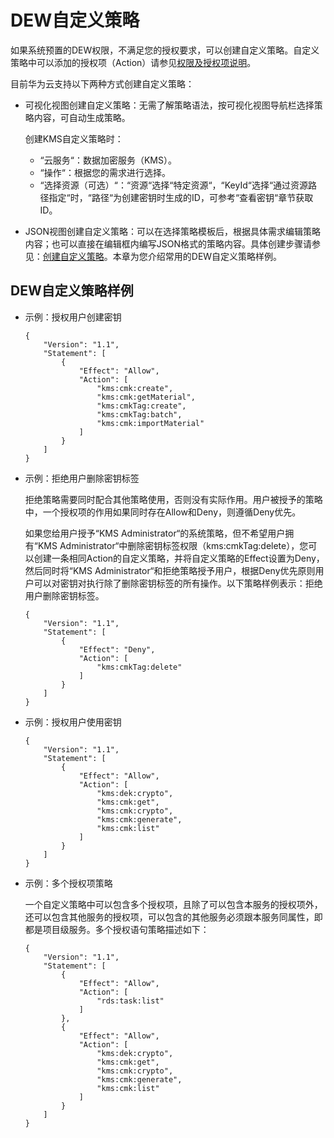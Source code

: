# DEW自定义策略<a name="dew_01_0161"></a>

如果系统预置的DEW权限，不满足您的授权要求，可以创建自定义策略。自定义策略中可以添加的授权项（Action）请参见[权限及授权项说明](https://support.huaweicloud.com/api-dew/dew_02_0308.html)。

目前华为云支持以下两种方式创建自定义策略：

-   可视化视图创建自定义策略：无需了解策略语法，按可视化视图导航栏选择策略内容，可自动生成策略。

    创建KMS自定义策略时：

    -   “云服务“：数据加密服务（KMS）。
    -   “操作“：根据您的需求进行选择。
    -   “选择资源（可选）“：“资源“选择“特定资源“，“KeyId“选择“通过资源路径指定“时，“路径“为创建密钥时生成的ID，可参考“查看密钥“章节获取ID。

-   JSON视图创建自定义策略：可以在选择策略模板后，根据具体需求编辑策略内容；也可以直接在编辑框内编写JSON格式的策略内容。具体创建步骤请参见：[创建自定义策略](https://support.huaweicloud.com/usermanual-iam/iam_01_0605.html)。本章为您介绍常用的DEW自定义策略样例。

## DEW自定义策略样例<a name="zh-cn_topic_0195548199_section1435112710517"></a>

-   示例：授权用户创建密钥

    ```
    {
        "Version": "1.1",
        "Statement": [
            {
                "Effect": "Allow",
                "Action": [
                    "kms:cmk:create",
                    "kms:cmk:getMaterial",
                    "kms:cmkTag:create",
                    "kms:cmkTag:batch",
                    "kms:cmk:importMaterial"
                ]
            }
        ]
    }
    ```

-   示例：拒绝用户删除密钥标签

    拒绝策略需要同时配合其他策略使用，否则没有实际作用。用户被授予的策略中，一个授权项的作用如果同时存在Allow和Deny，则遵循Deny优先。

    如果您给用户授予“KMS Administrator“的系统策略，但不希望用户拥有“KMS Administrator“中删除密钥标签权限（kms:cmkTag:delete），您可以创建一条相同Action的自定义策略，并将自定义策略的Effect设置为Deny，然后同时将“KMS Administrator“和拒绝策略授予用户，根据Deny优先原则用户可以对密钥对执行除了删除密钥标签的所有操作。以下策略样例表示：拒绝用户删除密钥标签。

    ```
    {
        "Version": "1.1",
        "Statement": [
            {
                "Effect": "Deny",
                "Action": [
                    "kms:cmkTag:delete"
                ]
            }
        ]
    }
    ```

-   示例：授权用户使用密钥

    ```
    {
        "Version": "1.1",
        "Statement": [
            {
                "Effect": "Allow",
                "Action": [
                    "kms:dek:crypto",
                    "kms:cmk:get",
                    "kms:cmk:crypto",
                    "kms:cmk:generate",
                    "kms:cmk:list"
                ]
            }
        ]
    }
    ```

-   示例：多个授权项策略

    一个自定义策略中可以包含多个授权项，且除了可以包含本服务的授权项外，还可以包含其他服务的授权项，可以包含的其他服务必须跟本服务同属性，即都是项目级服务。多个授权语句策略描述如下：

    ```
    {
        "Version": "1.1",
        "Statement": [
            {
                "Effect": "Allow",
                "Action": [
                    "rds:task:list"
                ]
            },
            {
                "Effect": "Allow",
                "Action": [
                    "kms:dek:crypto",
                    "kms:cmk:get",
                    "kms:cmk:crypto",
                    "kms:cmk:generate",
                    "kms:cmk:list"
                ]
            }
        ]
    }
    ```

